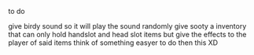 to do

give birdy sound so it will play the sound randomly
give sooty a inventory that can only hold handslot and head slot items but give the effects to the player of said items
think of something easyer to do then this XD
